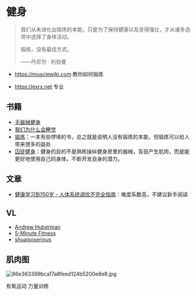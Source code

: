# 健身

> 我们从未进化出锻炼的本能，只是为了保持健康以及变得强壮，才从诸多选项中选择了身体活动。
>
> 锻炼，没有最佳方式。
> 
> ——丹尼尔 · 利伯曼

- <a href="https://musclewiki.com/" target="_blank">https://musclewiki.com</a> 教你如何锻炼

- <a href="https://exrx.net/" target="_blank">https://exrx.net</a> 专业

## 书籍

- [无器械健身](https://book.douban.com/subject/11608712/)
- [我们为什么会睡觉](https://zhuanlan.zhihu.com/p/113086515)
- [锻炼](https://book.douban.com/subject/35949849/)：一本有些啰嗦的书，总之就是说明人没有锻炼的本能，但锻炼可以给人带来很多的益处
- [囚徒健身](https://book.douban.com/subject/25717097/)：健身的目的不是熟练操纵健身房里的器械，盲目产生肌肉，而是能更好地使用自己的身体，不断开发自身的潜力。

## 文章

- [健康学习到150岁 - 人体系统调优不完全指南](https://github.com/zijie0/HumanSystemOptimization)：难度系数高，不建议新手阅读

## VL

- [Andrew Huberman](https://www.youtube.com/@hubermanlab)
- [5-Minute Fitness](https://www.youtube.com/@5-minutefitness673)
- [shuaisoserious](https://www.youtube.com/@shuaisoserious)

## 肌肉图

![86e363399bca17a8feed124b5200e8e8.jpg](https://s2.loli.net/2023/04/01/kRt8GfX23DKzNVi.jpg)

有氧运动 力量训练